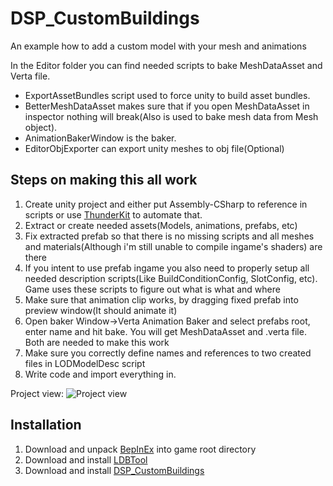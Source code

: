 # DSP_CustomBuildings
An example how to add a custom model with your mesh and animations

In the Editor folder you can find needed scripts to bake MeshDataAsset and Verta file. 
* ExportAssetBundles script used to force unity to build asset bundles. 
* BetterMeshDataAsset makes sure that if you open MeshDataAsset in inspector nothing will break(Also is used to bake mesh data from Mesh object). 
* AnimationBakerWindow is the baker.
* EditorObjExporter can export unity meshes to obj file(Optional)

## Steps on making this all work
1. Create unity project and either put Assembly-CSharp to reference in scripts or use [ThunderKit](https://github.com/PassivePicasso/ThunderKit) to automate that.
2. Extract or create needed assets(Models, animations, prefabs, etc)
3. Fix extracted prefab so that there is no missing scripts and all meshes and materials(Although i'm still unable to compile ingame's shaders) are there
4. If you intent to use prefab ingame you also need to properly setup all needed description scripts(Like BuildConditionConfig, SlotConfig, etc). Game uses these scripts to figure out what is what and where
5. Make sure that animation clip works, by dragging fixed prefab into preview window(It should animate it)
6. Open baker Window->Verta Animation Baker and select prefabs root, enter name and hit bake. You will get MeshDataAsset and .verta file. Both are needed to make this work
7. Make sure you correctly define names and references to two created files in LODModelDesc script
8. Write code and import everything in.

Project view:
![Project view](https://i.imgur.com/RULexSP.png)

## Installation
1. Download and unpack [BepInEx](https://github.com/BepInEx/BepInEx/releases) into game root directory
2. Download and install [LDBTool](https://dsp.thunderstore.io/package/xiaoye97/LDBTool/)
3. Download and install [DSP_CustomBuildings](https://github.com/kremnev8/DSP_CustomBuildings/releases)

